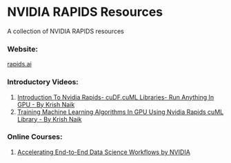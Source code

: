# NVIDIA RAPIDS Resources
A collection of NVIDIA RAPIDS resources

### Website: 
[rapids.ai](rapids.ai)

### Introductory Videos:

1. [Introduction To Nvidia Rapids- cuDF,cuML Libraries- Run Anything In GPU - By Krish Naik](https://youtu.be/sKhhb6RGv1c)
2. [Training Machine Learning Algorithms In GPU Using Nvidia Rapids cuML Library - By Krish Naik](https://youtu.be/95cUoiyJfFc)

### Online Courses:
1. [Accelerating End-to-End Data Science Workflows by NVIDIA](https://courses.nvidia.com/courses/course-v1:DLI+S-DS-01+V1/)

